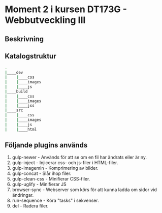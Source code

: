 # Moment 2 i kursen DT173G - Webbutveckling III

## Beskrivning

## Katalogstruktur
```bash
.
|____dev
|    |____css
|    |____images
|    |____js
|____build
|    |____css
|    |____images
|    |____jss
|____src
|    |____css
|    |____images
|    |____js
|    |____html
```
## Följande plugins används
1. gulp-newer - Används för att se om en fil har ändrats eller är ny.
2. gulp-inject - Injicerar css- och js-filer i HTML-filer.
3. gulp-imagemin - Komprimering av bilder.
4. gulp-concat - Slår ihop filer.
5. gulp-clean-css - Minifierar CSS-filer.
6. gulp-uglify - Minifierar JS
6. browser-sync - Webserver som körs för att kunna ladda om sidor vid ändringar.
7. run-sequence - Köra "tasks" i sekvenser.
8. del - Radera filer.